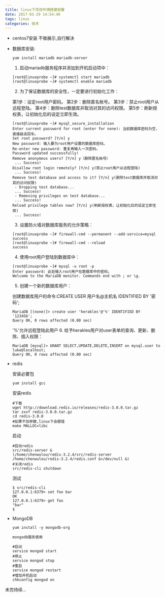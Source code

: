 ```yaml
---
title: linux下项目环境搭建部署
date: 2017-03-29 14:54:40
tags: linux
categories: 技术
---
```

- centos7安装
    不做展示,自行解决
- 数据库安装:

    ```
    yum install mariadb mariadb-server
    ```
    1. 启动mariadb服务程序并添加到开机启动项中：
    ```
    [root@linuxprobe ~]# systemctl start mariadb
    [root@linuxprobe ~]# systemctl enable mariadb
    ```
	<!-- more --> 
    2. 为了保证数据库的安全性，一定要进行初始化工作：
    
    第1步：设定root用户密码。
    第2步：删除匿名帐号。
    第3步：禁止root用户从远程登陆。
    第4步：删除test数据库并取消对其的访问权限。
    第5步：刷新授权表，让初始化后的设定立即生效。
    ```
    [root@linuxprobe ~]# mysql_secure_installation
    Enter current password for root (enter for none): 当前数据库密码为空，直接敲击回车。
    Set root password? [Y/n] y
    New password: 输入要为root用户设置的数据库密码。
    Re-enter new password: 重复再输入一次密码。
    Password updated successfully!
    Remove anonymous users? [Y/n] y（删除匿名帐号）
     ... Success!
    Disallow root login remotely? [Y/n] y(禁止root用户从远程登陆)
     ... Success!
    Remove test database and access to it? [Y/n] y(删除test数据库并取消对其的访问权限)
     - Dropping test database...
     ... Success!
     - Removing privileges on test database...
     ... Success!
    Reload privilege tables now? [Y/n] y(刷新授权表，让初始化后的设定立即生效)
     ... Success!
     ```
    3. 设置防火墙对数据库服务的允许策略：
    ```
    [root@linuxprobe ~]# firewall-cmd --permanent --add-service=mysql
    success
    [root@linuxprobe ~]# firewall-cmd --reload
    success
    ```
    4. 使用root用户登陆到数据库中：
    ```
    [root@linuxprobe ~]# mysql -u root -p
    Enter password: 此处输入root用户在数据库中的密码。
    Welcome to the MariaDB monitor. Commands end with ; or \g.
    ```
    5. 创建一个新的数据库用户：
    
    创建数据库用户的命令:CREATE USER 用户名@主机名 IDENTIFIED BY '密码';
    ```
    MariaDB [(none)]> create user 'herakles'@'%' IDENTIFIED BY '123456';
    Query OK, 0 rows affected (0.00 sec)
    ```
	'%'允许远程登陆此用户
	6. 给予herakles用户对user表单的查询、更新、删除、插入权限：
	```
	MariaDB [mysql]> GRANT SELECT,UPDATE,DELETE,INSERT on mysql.user to luke@localhost;
	Query OK, 0 rows affected (0.00 sec)
	```
 
- redis

    安装必要包
    ```
    yum install gcc
    ```

	安装redis
	```
	#下载
	wget http://download.redis.io/releases/redis-3.0.0.tar.gz
	tar zxvf redis-3.0.0.tar.gz
	cd redis-3.0.0
	#如果不加参数,linux下会报错
	make MALLOC=libc
	```

	启动
	```
	#启动redis
	src/redis-server &
	(/home/chenwulou/redis-3.2.4/src/redis-server /home/chenwulou/redis-3.2.4/redis.conf &>/dev/null &)
	#关闭redis
	src/redis-cli shutdown
	```

	测试

    ```
    $ src/redis-cli
    127.0.0.1:6379> set foo bar
    OK
    127.0.0.1:6379> get foo
    "bar"
    $
    ```

- MongoDB

	```
	yum install -y mongodb-org
	```
	```
	mongodb服务使用

	#启动
	service mongod start
	#停止
	service mongod stop
	#重启
	service mongod restart
	#增加开机启动
	chkconfig mongod on
	```

未完待续...

